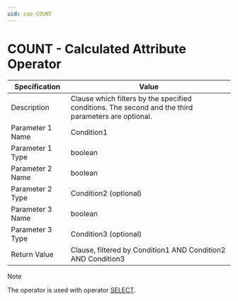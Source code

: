 ```yaml
---
uid: cao-COUNT
---
```


# COUNT - Calculated Attribute Operator

| Specification         | Value                                                        |
| --------------------- | ------------------------------------------------------------ |
| Description           | Clause which filters by the specified conditions. The second and the third parameters are optional.          |
| Parameter 1 Name      | Condition1                                                      |
| Parameter 1 Type      | boolean                                    |
| Parameter 2 Name      | boolean                                                           |
| Parameter 2 Type      | Condition2 (optional)                                                          |
| Parameter 3 Name      | boolean                                                            |
| Parameter 3 Type      | Condition3 (optional)                                                            |
| Return Value          | Clause, filtered by Condition1 AND Condition2 AND Condition3                                                       |

> [!NOTE]
> The operator is used with operator [SELECT](select.md).
